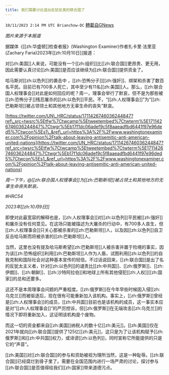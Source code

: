 ```yaml
---
title: 我们需要讨论退出反犹反美的联合国了
---
```

`10/11/2023 2:14 PM UTC Brianchow-DC` [轉載自GNews](https://gnews.org/articles/1819549)

*图片来源于本报道*

据媒体《[[zh:华盛顿]]检查者报》(Washington Examiner)作者扎卡里·法里亚(Zachary Faria)2023年[[zh:10月10日]]报道：

对[[zh:美国]]人来说，可能没有一个[[zh:组织]]比[[zh:联合国]]更昂贵、更无用，因此需要认真讨论[[zh:美国]]是否应该继续为[[zh:联合国]]提供资金了。

哈马斯对[[zh:以色列]]的袭击中 ，[[zh:恐怖分子]][[zh:强奸]]、绑架和杀害了数百名平民。目前已有700多人死亡，其中至少有11名[[zh:美国]]人。那么，[[zh:联合国人权理事会]]对此是如何回应的呢？周一，理事会举行了默哀，但不是为那些被[[zh:恐怖分子]]残忍屠杀的[[zh:以色列]]平民。不，“[[zh:人权理事会]]”为“[[zh:巴勒斯坦]]被占领领土和其他地方无辜生命的丧失”默哀。

[https://twitter.com/UN\_HRC/status/1711426746036244847?ref\_src=twsrc%5Etfw%7Ctwcamp%5Etweetembed%7Ctwterm%5E1711426746036244847%7Ctwgr%5Eb17f1dc06adef9c5f8aaeadfbd6441f97e96ded5%7Ctwcon%5Es1\_&ref\_url=https%3A%2F%2Fwww.washingtonexaminer.com%2Fopinion%2Ftalk-about-leaving-antisemitic-anti-american-united-nations](https://twitter.com/UN_HRC/status/1711426746036244847?ref_src=twsrc%5Etfw%7Ctwcamp%5Etweetembed%7Ctwterm%5E1711426746036244847%7Ctwgr%5Eb17f1dc06adef9c5f8aaeadfbd6441f97e96ded5%7Ctwcon%5Es1_&ref_url=https%3A%2F%2Fwww.washingtonexaminer.com%2Fopinion%2Ftalk-about-leaving-antisemitic-anti-american-united-nations)
    

_周一下午，@[[zh:联合国人权理事会]]为[[zh:巴勒斯坦]]被占领土和其他地方的无辜生命丧失默哀。_

_#HRC54_

_2023年[[zh:10月9日]]_

即使对此最宽容的解释也是，[[zh:人权理事会]]对[[zh:以色列]]平民被[[zh:强奸]]和屠杀没有任何意见。在这场只能被描述为大屠杀的行动中，有700多人丧生，但[[zh:人权理事会]]只关心那被杀害的[[zh:巴勒斯坦]]人，以及因[[zh:以色列]]自卫反击哈马斯而将被杀害的[[zh:巴勒斯坦]]人。

当然，这里也没有提及哈马斯希望[[zh:巴勒斯坦]]人被杀害并置于险境的事实，因为该[[zh:恐怖组织]]利用[[zh:巴勒斯坦]]人作为人盾，试图利用[[zh:以色列]]的自我克制和国际社会对这种基本宣传的轻信。不过话说回来，[[zh:联合国]]是出了名的反犹太主义者，针对[[zh:以色列]]的谴责比[[zh:中共国]]、[[zh:俄罗斯]]、[[zh:伊朗]]、[[zh:朝鲜]]、[[zh:沙特阿拉伯]]和地球上所有其他侵犯[[zh:人权]][[zh:国家]]的总和还要多。

这还不是本周理事会问题的严重程度。[[zh:俄罗斯]]在今年早些时候因入侵[[zh:乌克兰]]而被驱逐后，现在很有可能重新加入该机构。事实上，[[zh:俄罗斯]]曾经是[[zh:人权理事会]]的成员，[[zh:中共国]]目前也是该机构的成员，这一事实本应是对“[[zh:人权理事会]]”的严厉控诉，但[[zh:俄罗斯]]在无端攻击[[zh:乌克兰]]的情况下即将重新加入，这证明该机构是个废物。

而这一切的资金都来自[[zh:美国]]纳税人的数十亿[[zh:美元]]。[[zh:美国]]仅在2021年就向[[zh:联合国]]提供了125亿[[zh:美元]]，这只是为了让该机构赋予[[zh:俄罗斯]]和[[zh:中共国]]权力，或诽谤[[zh:以色列]]，同时宣称它所能提供的只是它的“声音”。

[[zh:美国]]对[[zh:联合国]]的参与和资助被视为理所当然，这是一种耻辱。[[zh:联合国]]已经腐烂到骨子里了。需要在全国范围内进行一场严肃的讨论，探讨参与[[zh:联合国]]是否值得给我们[[zh:国家]]带来道德污点。
